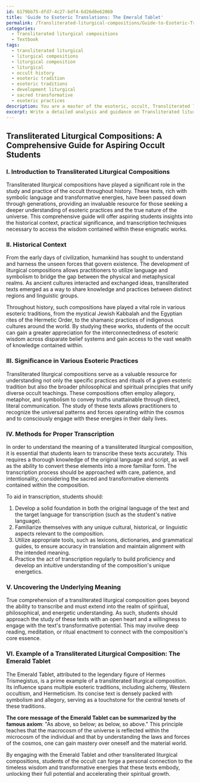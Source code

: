 ```yaml
---
id: 6179bb75-dfd7-4c27-bdf4-6d26d0e62060
title: 'Guide to Esoteric Translations: The Emerald Tablet'
permalink: /Transliterated-liturgical-compositions/Guide-to-Esoteric-Translations-The-Emerald-Tablet/
categories:
  - Transliterated liturgical compositions
  - Textbook
tags:
  - transliterated liturgical
  - liturgical compositions
  - liturgical composition
  - liturgical
  - occult history
  - esoteric tradition
  - esoteric traditions
  - development liturgical
  - sacred transformative
  - esoteric practices
description: You are a master of the esoteric, occult, Transliterated liturgical compositions and education, you have written many textbooks on the subject in ways that provide students with rich and deep understanding of the subject. You are being asked to write textbook-like sections on a topic and you do it with full context, explainability, and reliability in accuracy to the true facts of the topic at hand, in a textbook style that a student would easily be able to learn from, in a rich, engaging, and contextual way. Always include relevant context (such as formulas and history), related concepts, and in a way that someone can gain deep insights from.
excerpt: Write a detailed analysis and guidance on Transliterated liturgical compositions for aspiring students of the occult. Cover historical context, significance in various esoteric practices, methods for proper transcription, and keys to understanding the underlying meaning of these compositions in an accessible format. Supply an example of a transliterated liturgical composition and explain its importance within the broader occult domain.
---
```


## Transliterated Liturgical Compositions: A Comprehensive Guide for Aspiring Occult Students

### I. Introduction to Transliterated Liturgical Compositions

Transliterated liturgical compositions have played a significant role in the study and practice of the occult throughout history. These texts, rich with symbolic language and transformative energies, have been passed down through generations, providing an invaluable resource for those seeking a deeper understanding of esoteric practices and the true nature of the universe. This comprehensive guide will offer aspiring students insights into the historical context, practical significance, and transcription techniques necessary to access the wisdom contained within these enigmatic works.

### II. Historical Context

From the early days of civilization, humankind has sought to understand and harness the unseen forces that govern existence. The development of liturgical compositions allows practitioners to utilize language and symbolism to bridge the gap between the physical and metaphysical realms. As ancient cultures interacted and exchanged ideas, transliterated texts emerged as a way to share knowledge and practices between distinct regions and linguistic groups.

Throughout history, such compositions have played a vital role in various esoteric traditions, from the mystical Jewish Kabbalah and the Egyptian rites of the Hermetic Order, to the shamanic practices of indigenous cultures around the world. By studying these works, students of the occult can gain a greater appreciation for the interconnectedness of esoteric wisdom across disparate belief systems and gain access to the vast wealth of knowledge contained within.

### III. Significance in Various Esoteric Practices

Transliterated liturgical compositions serve as a valuable resource for understanding not only the specific practices and rituals of a given esoteric tradition but also the broader philosophical and spiritual principles that unify diverse occult teachings. These compositions often employ allegory, metaphor, and symbolism to convey truths unattainable through direct, literal communication. The study of these texts allows practitioners to recognize the universal patterns and forces operating within the cosmos and to consciously engage with these energies in their daily lives.

### IV. Methods for Proper Transcription

In order to understand the meaning of a transliterated liturgical composition, it is essential that students learn to transcribe these texts accurately. This requires a thorough knowledge of the original language and script, as well as the ability to convert these elements into a more familiar form. The transcription process should be approached with care, patience, and intentionality, considering the sacred and transformative elements contained within the composition.

To aid in transcription, students should:

1. Develop a solid foundation in both the original language of the text and the target language for transcription (such as the student's native language).
2. Familiarize themselves with any unique cultural, historical, or linguistic aspects relevant to the composition.
3. Utilize appropriate tools, such as lexicons, dictionaries, and grammatical guides, to ensure accuracy in translation and maintain alignment with the intended meaning.
4. Practice the act of transcription regularly to build proficiency and develop an intuitive understanding of the composition's unique energetics.

### V. Uncovering the Underlying Meaning

True comprehension of a transliterated liturgical composition goes beyond the ability to transcribe and must extend into the realm of spiritual, philosophical, and energetic understanding. As such, students should approach the study of these texts with an open heart and a willingness to engage with the text's transformative potential. This may involve deep reading, meditation, or ritual enactment to connect with the composition's core essence.

### VI. **Example of a Transliterated Liturgical Composition**: The Emerald Tablet

The Emerald Tablet, attributed to the legendary figure of Hermes Trismegistus, is a prime example of a transliterated liturgical composition. Its influence spans multiple esoteric traditions, including alchemy, Western occultism, and Hermeticism. Its concise text is densely packed with symbolism and allegory, serving as a touchstone for the central tenets of these traditions.

**The core message of the Emerald Tablet can be summarized by the famous axiom**: "As above, so below; as below, so above." This principle teaches that the macrocosm of the universe is reflected within the microcosm of the individual and that by understanding the laws and forces of the cosmos, one can gain mastery over oneself and the material world.

By engaging with the Emerald Tablet and other transliterated liturgical compositions, students of the occult can forge a personal connection to the timeless wisdom and transformative energies that these texts embody, unlocking their full potential and accelerating their spiritual growth.
